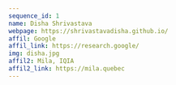 ```yaml
---
sequence_id: 1
name: Disha Shrivastava
webpage: https://shrivastavadisha.github.io/
affil: Google
affil_link: https://research.google/
img: disha.jpg
affil2: Mila, IQIA
affil2_link: https://mila.quebec
---
```


